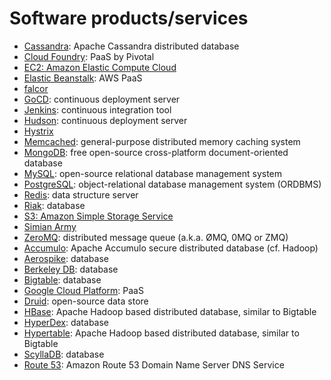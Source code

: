 # Software products/services

* [Cassandra](https://en.wikipedia.org/wiki/Apache_Cassandra): Apache Cassandra distributed database
* [Cloud Foundry](https://wikipedia.org/wiki/Cloud_Foundry): PaaS by Pivotal
* [EC2: Amazon Elastic Compute Cloud](https://en.wikipedia.org/wiki/Amazon_Elastic_Compute_Cloud)
* [Elastic Beanstalk](https://en.wikipedia.org/wiki/AWS_Elastic_Beanstalk): AWS PaaS
* [falcor](https://github.com/Netflix/falcor)
* [GoCD](TODO): continuous deployment server
* [Jenkins](https://en.wikipedia.org/wiki/Jenkins_(software)): continuous integration tool
* [Hudson](https://en.wikipedia.org/wiki/Hudson_(software)): continuous deployment server
* [Hystrix](https://github.com/Netflix/Hystrix)
* [Memcached](https://en.wikipedia.org/wiki/Memcached): general-purpose distributed memory caching system
* [MongoDB](https://en.wikipedia.org/wiki/MongoDB): free open-source cross-platform document-oriented database
* [MySQL](https://en.wikipedia.org/wiki/MySQL): open-source relational database management system
* [PostgreSQL](https://en.wikipedia.org/wiki/PostgreSQL): object-relational database management system (ORDBMS)
* [Redis](https://en.wikipedia.org/wiki/Redis): data structure server
* [Riak](https://en.wikipedia.org/wiki/Riak): database
* [S3: Amazon Simple Storage Service](https://en.wikipedia.org/wiki/Amazon_S3)
* [Simian Army](https://github.com/Netflix/SimianArmy)
* [ZeroMQ](https://en.wikipedia.org/wiki/ZeroMQ): distributed message queue (a.k.a. ØMQ, 0MQ or ZMQ)
* [Accumulo](https://en.wikipedia.org/wiki/Apache_Accumulo): Apache Accumulo secure distributed database (cf. Hadoop)
* [Aerospike](https://en.wikipedia.org/wiki/Aerospike_database): database
* [Berkeley DB](https://en.wikipedia.org/wiki/Berkeley_db): database
* [Bigtable](https://en.wikipedia.org/wiki/Bigtable): database
* [Google Cloud Platform](https://en.wikipedia.org/wiki/Google_Cloud_Platform): PaaS
* [Druid](https://en.wikipedia.org/wiki/Druid_(open-source_data_store)): open-source data store
* [HBase](https://en.wikipedia.org/wiki/HBase): Apache Hadoop based distributed database, similar to Bigtable
* [HyperDex](https://en.wikipedia.org/wiki/HyperDex): database
* [Hypertable](https://en.wikipedia.org/wiki/Hypertable): Apache Hadoop based distributed database, similar to Bigtable
* [ScyllaDB](http://www.scylladb.com/): database
* [Route 53](TODO): Amazon Route 53 Domain Name Server DNS Service

